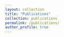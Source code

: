 ```yaml
---
layout: collection
title: "Publications"
collection: publications
permalink: /publications/
author_profile: true
---
```


